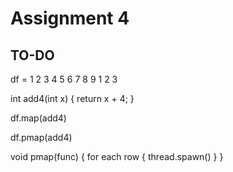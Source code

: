 # Assignment 4
## TO-DO



df = 
1 2 3
4 5 6
7 8 9
1 2 3


int add4(int x) { return x + 4; }

df.map(add4)

df.pmap(add4)


void pmap(func) {
    for each row {
        thread.spawn()
    }
}

